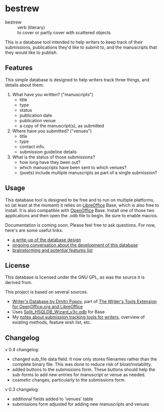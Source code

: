bestrew
=======

<dl>
  <dt>bestrew</dt>
  <dd>verb (literary)</dd>
  <dd>to cover or partly cover with scattered objects</dd>
</dl>

This is a database tool intended to help writers to keep track of their submissions, publications they'd like to submit to, and the manuscripts that they would like to publish. 

## Features

This simple database is designed to help writers track three things, and details about them:

1. What have you written? ("manuscripts")
    - title
    - type
    - status
    - publication date
    - publication venue
    - a copy of the manuscript(s), as submitted
2. Where have you submitted? ("venues")
    - title
    - type
    - contact info.  
    - submission guideline details
3. What is the status of those submissions?
    - how long have they been out?
    - which manuscripts have been sent to which venues?
    - (poets) include multiple manuscripts as part of a single submission?

## Usage
This database tool is designed to be free and to run on multiple platforms, so (at least at the moment) it relies on [LibreOffice](http://www.libreoffice.org/) Base, which is also free to install. It is also compatible with [OpenOffice](http://www.openoffice.org/) Base. Install one of those two applications and then open the .odb file to begin. Be sure to enable macros.

Documentation is coming soon. Please feel free to ask questions. For now, here's are some useful links:
- [a write-up of the database design](https://github.com/dylan-k/bestrew/blob/master/writers-database_data-model.md)
- [ongoing conversation about the development of this database](http://en.libreofficeforum.org/node/6787)
- [brainstorming and potential features list](http://nocategories.net/ephemera/writing/writing-submission-tools/)


## License

This database is licensed under the GNU GPL, as was the source it is derived from.

This project is based on several sources. 

- [Writer's Database by Dmitri Popov](http://www.linux-magazine.com/w3/issue/103/084-086_workspace.pdf), part of [The Writer's Tools Extension for OpenOffice.org and LibreOffice](https://code.google.com/p/writertools/)
- Uses [Split_HSQLDB_Wizard_v3c.odb](http://forum.openoffice.org/en/forum/viewtopic.php?f=83&t=61183) for Base
- My [notes about submission tracking tools for writers](http://nocategories.net/ephemera/writing/writing-submission-tools/), overview of existing methods, feature wish list, etc.

## Changelog

v 0.4 changelog:
- changed sub_file data field. It now only stores filenames rather than the complete binary file. This was done to reduce risk of bloat/instability.
- added buttons to the submissions form. These buttons should help the sub-forms to add new entries for manuscript or venue as needed.
- cosmetic changes, particularly to the submissions form.

v 0.3 changelog:
- additional fields added to 'venues' table
- submissions form adjusted for adding new manuscripts and venues
